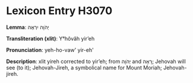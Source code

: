 # Lexicon Entry H3070

**Lemma**: יְהֹוָה יִרְאֶה

**Transliteration (xlit)**: Yᵉhôvâh yirʼeh

**Pronunciation**: yeh-ho-vaw' yir-eh'

**Description**:
xlit yireh corrected to yirʼeh; from יְהֹוָה and רָאָה; Jehovah will see (to it); Jehovah-Jireh, a symbolical name for Mount Moriah; Jehovah-jireh.
